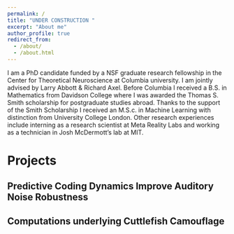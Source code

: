 ```yaml
---
permalink: /
title: "UNDER CONSTRUCTION "
excerpt: "About me"
author_profile: true
redirect_from: 
  - /about/
  - /about.html
---
```


I am a PhD candidate funded by a NSF graduate research fellowship in the Center for Theoretical Neuroscience at Columbia university. I am  jointly advised by Larry Abbott & Richard Axel.  Before Columbia I received a B.S. in Mathematics from Davidson College where I was awarded the Thomas S. Smith scholarship for postgraduate studies abroad. Thanks to the support of the Smith Scholarship I received an M.S.c. in Machine Learning with distinction from University College London. Other research experiences include interning as a research scientist at Meta Reality Labs and working as a technician in Josh McDermott’s lab at MIT.

Projects
======

Predictive Coding Dynamics Improve Auditory Noise Robustness
------

Computations underlying Cuttlefish Camouflage
------
